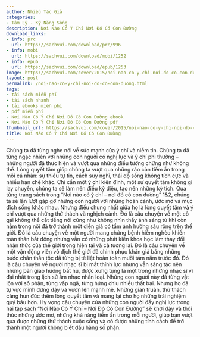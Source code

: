 ```yaml
---
author: Nhiều Tác Giả
categories:
- Tâm Lý - Kỹ Năng Sống
description: Nơi Nào Có Ý Chí Nơi Đó Có Con Đường
download_links:
- info: prc
  url: https://sachvui.com/download/prc/996
- info: mobi
  url: https://sachvui.com/download/mobi/1252
- info: epub
  url: https://sachvui.com/download/epub/1253
image: https://sachvui.com/cover/2015/noi-nao-co-y-chi-noi-do-co-con-duong.jpg
layout: post
permalink: /noi-nao-co-y-chi-noi-do-co-con-duong.html
tags:
- tải sách miễn phí
- tải sách nhanh
- tải ebooks miễn phí
- pdf miễn phí
- Nơi Nào Có Ý Chí Nơi Đó Có Con Đường ebook
- Nơi Nào Có Ý Chí Nơi Đó Có Con Đường pdf
thumbnail_url: https://sachvui.com/cover/2015/noi-nao-co-y-chi-noi-do-co-con-duong.jpg
title: Nơi Nào Có Ý Chí Nơi Đó Có Con Đường
---
```


 <div class="item-desc text-justify"> Chúng ta đã từng nghe nói về sức mạnh của ý chí và niềm tin. Chúng ta đã từng ngạc nhiên với những con người có nghị lực và ý chí phi thường – những người đã thực hiện và vượt qua những điều tưởng chừng như không thể. Lòng quyết tâm giúp chúng ta vượt qua những rào cản tiềm ẩn trong mỗi cá nhân: sự thiếu tự tin, cách suy nghĩ, thái độ sống không tích cực và nhiều hạn chế khác. Chỉ cần một ý chí kiên định, một sự quyết tâm không gì lay chuyển, chúng ta sẽ làm nên điều kỳ diệu, tạo nên những kỳ tích. Qua từng trang sách trong “Nơi nào có ý chí – nơi đó có con đường” 1&amp;2, chúng ta sẽ lần lượt gặp gỡ những con người với những hoàn cảnh, ước mơ và mục đích sống khác nhau. Nhưng điều chung nhất giữa họ là lòng quyết tâm và ý chí vượt qua những thử thách và nghịch cảnh. Đó là câu chuyện về một cô gái không thể cất tiếng nói cũng như không nhìn thấy ánh sáng từ khi còn nằm trong nôi đã trở thành một diễn giả có tầm ảnh hưởng sâu rộng trên thế giới. Đó là câu chuyện về một người mang chứng bệnh hiểm nghèo khiến toàn thân bất động nhưng vẫn có những phát kiến khoa học làm thay đổi nhận thức của thế giới trong hiện tại và cả tương lai. Đó là câu chuyện về một vận động viên vô địch thế giới đã chinh phục khán giả bằng những bước chân thần tốc đã từng bị tê liệt hoàn toàn mười tám năm trước đó. Đó là câu chuyện về người nhạc sĩ bị mất thính lực nhưng vẫn sáng tác nên những bản giao hưởng bất hủ, được xưng tụng là một trong những nhạc sĩ vĩ đại nhất trong lịch sử âm nhạc nhân loại. Những con người này đã từng vật lộn với số phận, từng vấp ngã, từng hứng chịu nhiều thất bại. Nhưng họ đã tự vực mình đứng dậy và vươn lên mạnh mẽ. Những gian truân, thử thách càng hun đúc thêm lòng quyết tâm và mang lại cho họ những trải nghiệm quý báu hơn. Hy vọng câu chuyện của những con người đầy nghị lực trong hai tập sách “Nơi Nào Có Ý Chí – Nơi Đó Có Con Đường” sẽ khơi dậy và thôi thúc những ước mơ, những khả năng tiềm ẩn trong mỗi người, giúp bạn vượt qua được những thử thách cuộc sống và có được những tính cách để trở thành một người không biết đầu hàng số phận. </div>